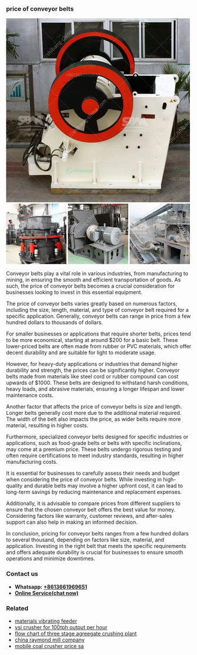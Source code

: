 <h3>price of conveyor belts</h3><img src='1706753995.jpg' alt=''><p>Conveyor belts play a vital role in various industries, from manufacturing to mining, in ensuring the smooth and efficient transportation of goods. As such, the price of conveyor belts becomes a crucial consideration for businesses looking to invest in this essential equipment.</p><p>The price of conveyor belts varies greatly based on numerous factors, including the size, length, material, and type of conveyor belt required for a specific application. Generally, conveyor belts can range in price from a few hundred dollars to thousands of dollars. </p><p>For smaller businesses or applications that require shorter belts, prices tend to be more economical, starting at around $200 for a basic belt. These lower-priced belts are often made from rubber or PVC materials, which offer decent durability and are suitable for light to moderate usage.</p><p>However, for heavy-duty applications or industries that demand higher durability and strength, the prices can be significantly higher. Conveyor belts made from materials like steel cord or rubber compound can cost upwards of $1000. These belts are designed to withstand harsh conditions, heavy loads, and abrasive materials, ensuring a longer lifespan and lower maintenance costs.</p><p>Another factor that affects the price of conveyor belts is size and length. Longer belts generally cost more due to the additional material required. The width of the belt also impacts the price, as wider belts require more material, resulting in higher costs.</p><p>Furthermore, specialized conveyor belts designed for specific industries or applications, such as food-grade belts or belts with specific inclinations, may come at a premium price. These belts undergo rigorous testing and often require certifications to meet industry standards, resulting in higher manufacturing costs.</p><p>It is essential for businesses to carefully assess their needs and budget when considering the price of conveyor belts. While investing in high-quality and durable belts may involve a higher upfront cost, it can lead to long-term savings by reducing maintenance and replacement expenses.</p><p>Additionally, it is advisable to compare prices from different suppliers to ensure that the chosen conveyor belt offers the best value for money. Considering factors like warranty, customer reviews, and after-sales support can also help in making an informed decision.</p><p>In conclusion, pricing for conveyor belts ranges from a few hundred dollars to several thousand, depending on factors like size, material, and application. Investing in the right belt that meets the specific requirements and offers adequate durability is crucial for businesses to ensure smooth operations and minimize downtimes.</p><h3>Contact us</h3><ul><li><strong>Whatsapp:&nbsp;<a href="https://wa.me/8613661969651">+8613661969651</a></strong></li><li><a href="https://swt.shibang-china.com/?git&amp;zhl&amp;price of conveyor belts"><strong>Online Service(chat now)</strong></a></li></ul><h3>Related</h3><ul><li><a href='materials vibrating feeder.md'>materials vibrating feeder</a></li><li><a href='vsi crusher for 100tph output per hour.md'>vsi crusher for 100tph output per hour</a></li><li><a href='flow chart of three stage agreegate crushing plant.md'>flow chart of three stage agreegate crushing plant</a></li><li><a href='china raymond mill company.md'>china raymond mill company</a></li><li><a href='mobile coal crusher price sa.md'>mobile coal crusher price sa</a></li></ul>